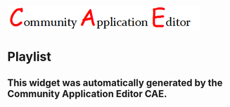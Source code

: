 ![CAE](https://github.com/GHProjectsTest/CAE-Deployment-Temp/blob/gh-pages/frontendComponent-17/img/logo.png)  

Playlist
===================


This widget was automatically generated by the Community Application Editor CAE.  
---------------
